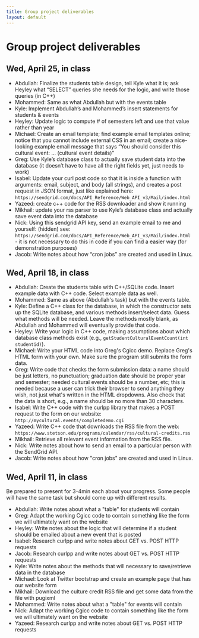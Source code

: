 ```yaml
---
title: Group project deliverables
layout: default
---
```


# Group project deliverables

## Wed, April 25, in class

- Abdullah: Finalize the students table design, tell Kyle what it is; ask Heyley what “SELECT” queries she needs for the logic, and write those queries (in C++)
- Mohammed: Same as what Abdullah but with the events table
- Kyle: Implement Abdullah’s and Mohammed’s insert statements for students & events
- Heyley: Update logic to compute # of semesters left and use that value rather than year
- Michael: Create an email template; find example email templates online; notice that you cannot include external CSS in an email; create a nice-looking example email message that says “You should consider this cultural event: … (cultural event details)”
- Greg: Use Kyle’s database class to actually save student data into the database (it doesn’t have to have all the right fields yet, just needs to work)
- Isabel: Update your curl post code so that it is inside a function with arguments: email, subject, and body (all strings), and creates a post request in JSON format, just like explained here: `https://sendgrid.com/docs/API_Reference/Web_API_v3/Mail/index.html`
- Yazeed: create c++ code for the RSS downloader and show it running
- Mikhail: update your rss parser to use Kyle’s database class and actually save event data into the database
- Nick: Using this sendgrid API key, send an example email to me and yourself: (hidden) see: `https://sendgrid.com/docs/API_Reference/Web_API_v3/Mail/index.html` - it is not necessary to do this in code if you can find a easier way (for demonstration purposes)
- Jacob: Write notes about how “cron jobs” are created and used in Linux.

## Wed, April 18, in class

- Abdullah: Create the students table with C++/SQLite code. Insert example data with C++ code. Select example data as well.
- Mohammed: Same as above (Abdullah's task) but with the events table.
- Kyle: Define a C++ class for the database, in which the constructor sets up the SQLite database, and various methods insert/select data. Guess what methods will be needed. Leave the methods mostly blank, as Abdullah and Mohammed will eventually provide that code.
- Heyley: Write your logic in C++ code, making assumptions about which database class methods exist (e.g., `getStudentCulturalEventCount(int studentid)`).
- Michael: Write your HTML code into Greg's Cgicc demo. Replace Greg's HTML form with your own. Make sure the program still submits the form data.
- Greg: Write code that checks the form submission data: a name should be just letters, no punctuation; graduation date should be proper year and semester; needed cultural events should be a number, etc; this is needed because a user can trick their browser to send anything they wish, not just what's written in the HTML dropdowns. Also check that the data is short, e.g., a name should be no more than 30 characters.
- Isabel: Write C++ code with the curlpp library that makes a POST request to the form on our website: `http://mycultural.events/completedemo.cgi`
- Yazeed: Write C++ code that downloads the RSS file from the web: `https://www.stetson.edu/programs/calendar/rss/cultural-credits.rss`
- Mikhail: Retrieve all relevant event information from the RSS file.
- Nick: Write notes about how to send an email to a particular person with the SendGrid API.
- Jacob: Write notes about how "cron jobs" are created and used in Linux.

## Wed, April 11, in class

Be prepared to present for 3-4min each about your progress. Some people will have the same task but should come up with different results.

- Abdullah: Write notes about what a "table" for students will contain
- Greg: Adapt the working Cgicc code to contain something like the form we will ultimately want on the website
- Heyley: Write notes about the logic that will determine if a student should be emailed about a new event that is posted
- Isabel: Research curlpp and write notes about GET vs. POST HTTP requests
- Jacob: Research curlpp and write notes about GET vs. POST HTTP requests
- Kyle: Write notes about the methods that will necessary to save/retrieve data in the database
- Michael: Look at Twitter bootstrap and create an example page that has our website form
- Mikhail: Download the culture credit RSS file and get some data from the file with pugixml
- Mohammed: Write notes about what a "table" for events will contain
- Nick: Adapt the working Cgicc code to contain something like the form we will ultimately want on the website
- Yazeed: Research curlpp and write notes about GET vs. POST HTTP requests 

